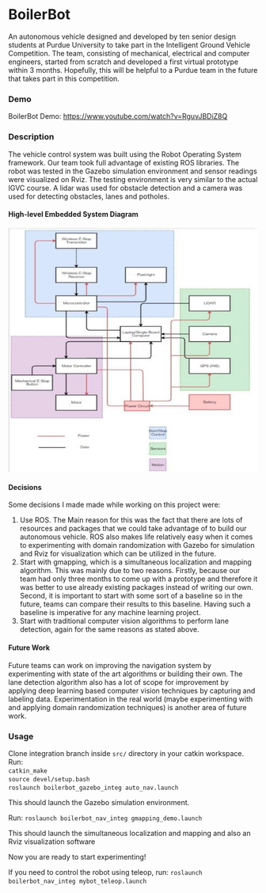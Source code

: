 # BoilerBot

An autonomous vehicle designed and developed by ten senior design students at Purdue University to take part in the Intelligent Ground Vehicle Competition. The team, consisting of mechanical, electrical and computer engineers, started from scratch and developed a first virtual prototype within 3 months. Hopefully, this will be helpful to a Purdue team in the future that takes part in this competition.

### Demo
BoilerBot Demo: https://www.youtube.com/watch?v=RguvJBDiZ8Q

### Description
The vehicle control system was built using the Robot Operating System framework. Our team took full advantage of existing ROS libraries. The robot was tested in the Gazebo simulation environment and sensor readings were visualized on Rviz. The testing environment is very similar to the actual IGVC course. A lidar was used for obstacle detection and a camera was used for detecting obstacles, lanes and potholes. 

#### High-level Embedded System Diagram
![Embedded System Diagram](imgs/high_level_system_diagram.png)

#### Decisions
Some decisions I made made while working on this project were:
1. Use ROS. The Main reason for this was the fact that there are lots of resources and packages that we could take advantage of to build our autonomous vehicle. ROS also makes life relatively easy when it comes to experimenting with domain randomization with Gazebo for simulation and Rviz for visualization which can be utilized in the future.
1. Start with gmapping, which is a simultaneous localization and mapping algorithm. This was mainly due to two reasons. Firstly, because our team had only three months to come up with a prototype and therefore it was better to use already existing packages instead of writing our own. Second, it is important to start with some sort of a baseline so in the future, teams can compare their results to this baseline. Having such a baseline is imperative for any machine learning project.
1. Start with traditional computer vision algorithms to perform lane detection, again for the same reasons as stated above. 


#### Future Work
Future teams can work on improving the navigation system by experimenting with state of the art algorithms or building their own. The lane detection algorithm also has a lot of scope for improvement by applying deep learning based computer vision techniques by capturing and labeling data. Experimentation in the real world (maybe experimenting with and applying domain randomization techniques) is another area of future work.

### Usage

Clone integration branch inside `src/` directory in your catkin workspace. <br />
Run: <br />
`catkin_make` <br />
`source devel/setup.bash`<br />
`roslaunch boilerbot_gazebo_integ auto_nav.launch`<br />

This should launch the Gazebo simulation environment.<br />

Run: 
`roslaunch boilerbot_nav_integ gmapping_demo.launch`

This should launch the simultaneous localization and mapping and also an Rviz visualization software

Now you are ready to start experimenting! 

If you need to control the robot using teleop, run: `roslaunch boilerbot_nav_integ mybot_teleop.launch`
